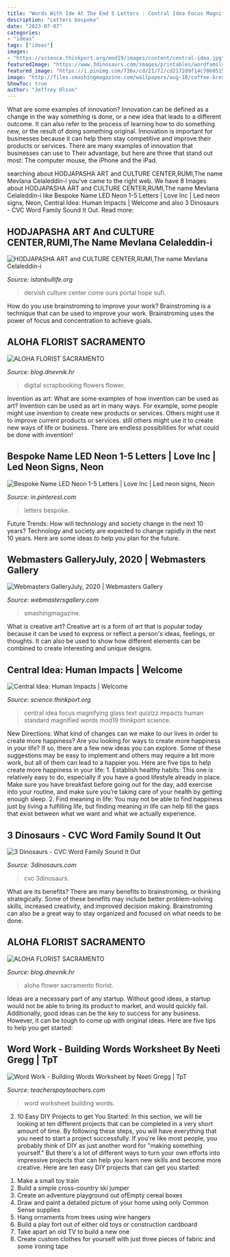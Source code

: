 ```yaml
---
title: "Words With Ide At The End 5 Letters : Central Idea Focus Magnifying Glass Text Quizizz Impacts Human Standard Magnified Words Mod19 Thinkport Science"
description: "Letters bespoke"
date: "2023-07-07"
categories:
- "ideas"
tags: ["ideas"]
images:
- "https://science.thinkport.org/mod19/images/content/central-idea.jpg"
featuredImage: "https://www.3dinosaurs.com/images/printables/wordfamily/learingtoreadsounditoutbundle-back.jpg"
featured_image: "https://i.pinimg.com/736x/cd/21/72/cd217289f14c706051519e553525692c.jpg"
image: "http://files.smashingmagazine.com/wallpapers/aug-18/coffee-break-time/nocal/aug-18-coffee-break-time-nocal-1366x768.png"
ShowToc: true
author: "Jeffrey Olson"
---
```



What are some examples of innovation?
Innovation can be defined as a change in the way something is done, or a new idea that leads to a different outcome. It can also refer to the process of learning how to do something new, or the result of doing something original. Innovation is important for businesses because it can help them stay competitive and improve their products or services. There are many examples of innovation that businesses can use to Their advantage, but here are three that stand out most: The computer mouse, the iPhone and the iPad.

	

		
searching about HODJAPASHA ART and CULTURE CENTER,RUMI,The name Mevlana Celaleddin-i you've came to the right web. We have 8 Images about HODJAPASHA ART and CULTURE CENTER,RUMI,The name Mevlana Celaleddin-i like Bespoke Name LED Neon 1-5 Letters | Love Inc | Led neon signs, Neon, Central Idea: Human Impacts | Welcome and also 3 Dinosaurs - CVC Word Family Sound It Out. Read more:
		
    
## HODJAPASHA ART And CULTURE CENTER,RUMI,The Name Mevlana Celaleddin-i

<img loading=lazy src="http://www.istanbullife.org/hodjapasha-culture-center/hodjapasha-dervish-show6-small.jpg" onerror="this.onerror=null;this.src='https://tse3.mm.bing.net/th?id=OIP.T5bfxiMErFLnjqsQpZ6rmQHaEc&amp;pid=15.1';" alt="HODJAPASHA ART and CULTURE CENTER,RUMI,The name Mevlana Celaleddin-i">

_Source: istanbullife.org_

>dervish culture center come ours portal hope sufi. 

	

How do you use brainstroming to improve your work?
Brainstroming is a technique that can be used to improve your work. Brainstroming uses the power of focus and concentration to achieve goals.

    
## ALOHA FLORIST SACRAMENTO

<img loading=lazy src="http://bit.ly/r5JSFc" onerror="this.onerror=null;this.src='https://tse4.mm.bing.net/th?id=OIP._rAAIjHfA0wf2x5LSbfvKQHaHa&amp;pid=15.1';" alt="ALOHA FLORIST SACRAMENTO">

_Source: blog.dnevnik.hr_

>digital scrapbooking flowers flower. 

	

Invention as art: What are some examples of how invention can be used as art?
Invention can be used as art in many ways. For example, some people might use invention to create new products or services. Others might use it to improve current products or services. still others might use it to create new ways of life or business. There are endless possibilities for what could be done with invention!

    
## Bespoke Name LED Neon 1-5 Letters | Love Inc | Led Neon Signs, Neon

<img loading=lazy src="https://i.pinimg.com/736x/cd/21/72/cd217289f14c706051519e553525692c.jpg" onerror="this.onerror=null;this.src='https://tse2.mm.bing.net/th?id=OIP.FYDE27-4-chpmMBoCiNi2wHaHa&amp;pid=15.1';" alt="Bespoke Name LED Neon 1-5 Letters | Love Inc | Led neon signs, Neon">

_Source: in.pinterest.com_

>letters bespoke. 

	

Future Trends: How will technology and society change in the next 10 years?
Technology and society are expected to change rapidly in the next 10 years. Here are some ideas to help you plan for the future.

    
## Webmasters GalleryJuly, 2020 | Webmasters Gallery

<img loading=lazy src="http://files.smashingmagazine.com/wallpapers/aug-18/coffee-break-time/nocal/aug-18-coffee-break-time-nocal-1366x768.png" onerror="this.onerror=null;this.src='https://tse1.mm.bing.net/th?id=OIP.I3WVGZ0nzLzF0dd8fPRjhgHaEK&amp;pid=15.1';" alt="Webmasters GalleryJuly, 2020 | Webmasters Gallery">

_Source: webmastersgallery.com_

>smashingmagazine. 

	

What is creative art?
Creative art is a form of art that is popular today because it can be used to express or reflect a person's ideas, feelings, or thoughts. It can also be used to show how different elements can be combined to create interesting and unique designs.

    
## Central Idea: Human Impacts | Welcome

<img loading=lazy src="https://science.thinkport.org/mod19/images/content/central-idea.jpg" onerror="this.onerror=null;this.src='https://tse3.mm.bing.net/th?id=OIP.nvmjnHpDfACq8aVU4gP5SgHaE7&amp;pid=15.1';" alt="Central Idea: Human Impacts | Welcome">

_Source: science.thinkport.org_

>central idea focus magnifying glass text quizizz impacts human standard magnified words mod19 thinkport science. 

	

New Directions: What kind of changes can we make to our lives in order to create more happiness?
Are you looking for ways to create more happiness in your life? If so, there are a few new ideas you can explore. Some of these suggestions may be easy to implement and others may require a bit more work, but all of them can lead to a happier you. Here are five tips to help create more happiness in your life: 1. Establish healthy habits: This one is relatively easy to do, especially if you have a good lifestyle already in place. Make sure you have breakfast before going out for the day, add exercise into your routine, and make sure you’re taking care of your health by getting enough sleep. 2. Find meaning in life: You may not be able to find happiness just by living a fulfilling life, but finding meaning in life can help fill the gaps that exist between what we want and what we actually experience.

    
## 3 Dinosaurs - CVC Word Family Sound It Out

<img loading=lazy src="https://www.3dinosaurs.com/images/printables/wordfamily/learingtoreadsounditoutbundle-back.jpg" onerror="this.onerror=null;this.src='https://tse4.mm.bing.net/th?id=OIP.IO2KbLjeQqerC-5hFte3GQAAAA&amp;pid=15.1';" alt="3 Dinosaurs - CVC Word Family Sound It Out">

_Source: 3dinosaurs.com_

>cvc 3dinosaurs. 

	

What are its benefits?
There are many benefits to brainstroming, or thinking strategically. Some of these benefits may include better problem-solving skills, increased creativity, and improved decision making. Brainstroming can also be a great way to stay organized and focused on what needs to be done.

    
## ALOHA FLORIST SACRAMENTO

<img loading=lazy src="http://bit.ly/rpxBqs" onerror="this.onerror=null;this.src='https://tse1.mm.bing.net/th?id=OIP.l8eS8OxW2X1i-x4HYYWk5AHaFS&amp;pid=15.1';" alt="ALOHA FLORIST SACRAMENTO">

_Source: blog.dnevnik.hr_

>aloha flower sacramento florist. 

	

Ideas are a necessary part of any startup. Without good ideas, a startup would not be able to bring its product to market, and would quickly fail. Additionally, good ideas can be the key to success for any business. However, it can be tough to come up with original ideas. Here are five tips to help you get started: 

    
## Word Work - Building Words Worksheet By Neeti Gregg | TpT

<img loading=lazy src="https://ecdn.teacherspayteachers.com/thumbitem/Word-Work-Building-Words-Worksheet-1500873661/original-475266-1.jpg" onerror="this.onerror=null;this.src='https://tse3.mm.bing.net/th?id=OIP.0yXFgjXoSdhUpm9YvqG_XgAAAA&amp;pid=15.1';" alt="Word Work - Building Words Worksheet by Neeti Gregg | TpT">

_Source: teacherspayteachers.com_

>word worksheet building words. 

	

2) 10 Easy DIY Projects to get You Started: In this section, we will be looking at ten different projects that can be completed in a very short amount of time. By following these steps, you will have everything that you need to start a project successfully.
If you're like most people, you probably think of DIY as just another word for "making something yourself." But there's a lot of different ways to turn your own efforts into impressive projects that can help you learn new skills and become more creative. Here are ten easy DIY projects that can get you started: 
1. Make a small toy train
2. Build a simple cross-country ski jumper
3. Create an adventure playground out ofEmpty cereal boxes
4. Draw and paint a detailed picture of your home using only Common Sense supplies
5. Hang ornaments from trees using wire hangers
6. Build a play fort out of either old toys or construction cardboard 
7. Take apart an old TV to build a new one 
8. Create custom clothes for yourself with just three pieces of fabric and some ironing tape 

